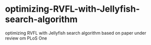 # optimizing-RVFL-with-Jellyfish-search-algorithm
optimizing RVFL with Jellyfish search algorithm based on paper under review om PLoS One
